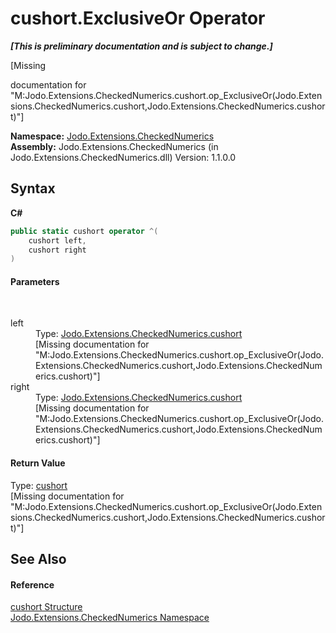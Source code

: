 # cushort.ExclusiveOr Operator 
 _**\[This is preliminary documentation and is subject to change.\]**_

\[Missing <summary> documentation for "M:Jodo.Extensions.CheckedNumerics.cushort.op_ExclusiveOr(Jodo.Extensions.CheckedNumerics.cushort,Jodo.Extensions.CheckedNumerics.cushort)"\]

**Namespace:**&nbsp;<a href="N_Jodo_Extensions_CheckedNumerics">Jodo.Extensions.CheckedNumerics</a><br />**Assembly:**&nbsp;Jodo.Extensions.CheckedNumerics (in Jodo.Extensions.CheckedNumerics.dll) Version: 1.1.0.0

## Syntax

**C#**<br />
``` C#
public static cushort operator ^(
	cushort left,
	cushort right
)
```


#### Parameters
&nbsp;<dl><dt>left</dt><dd>Type: <a href="T_Jodo_Extensions_CheckedNumerics_cushort">Jodo.Extensions.CheckedNumerics.cushort</a><br />\[Missing <param name="left"/> documentation for "M:Jodo.Extensions.CheckedNumerics.cushort.op_ExclusiveOr(Jodo.Extensions.CheckedNumerics.cushort,Jodo.Extensions.CheckedNumerics.cushort)"\]</dd><dt>right</dt><dd>Type: <a href="T_Jodo_Extensions_CheckedNumerics_cushort">Jodo.Extensions.CheckedNumerics.cushort</a><br />\[Missing <param name="right"/> documentation for "M:Jodo.Extensions.CheckedNumerics.cushort.op_ExclusiveOr(Jodo.Extensions.CheckedNumerics.cushort,Jodo.Extensions.CheckedNumerics.cushort)"\]</dd></dl>

#### Return Value
Type: <a href="T_Jodo_Extensions_CheckedNumerics_cushort">cushort</a><br />\[Missing <returns> documentation for "M:Jodo.Extensions.CheckedNumerics.cushort.op_ExclusiveOr(Jodo.Extensions.CheckedNumerics.cushort,Jodo.Extensions.CheckedNumerics.cushort)"\]

## See Also


#### Reference
<a href="T_Jodo_Extensions_CheckedNumerics_cushort">cushort Structure</a><br /><a href="N_Jodo_Extensions_CheckedNumerics">Jodo.Extensions.CheckedNumerics Namespace</a><br />